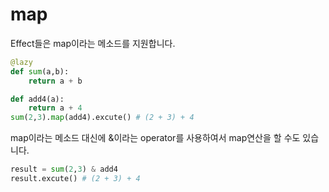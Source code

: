 # map

Effect들은 map이라는 메소드를 지원합니다.

```python
@lazy
def sum(a,b):
    return a + b

def add4(a):
    return a + 4
sum(2,3).map(add4).excute() # (2 + 3) + 4
```

map이라는 메소드 대신에 &이라는 operator를 사용하여서 map연산을 할 수도 있습니다.

```python
result = sum(2,3) & add4
result.excute() # (2 + 3) + 4
```
